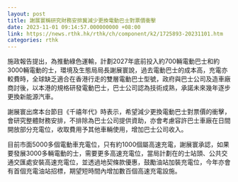 ```yaml
---
layout: post
title: 謝展寰稱研究財務安排冀減少更換電動巴士對票價衝擊
date: 2023-11-01 09:14:57.000000000 +08:00
link: https://news.rthk.hk/rthk/ch/component/k2/1725893-20231101.htm
categories: rthk
---
```


施政報告提出，為推動綠色運輸，計劃2027年底前投入約700輛電動巴士和約3000輛電動的士，環境及生態局局長謝展寰說，過去電動巴士的成本高，充電亦較費時，全球缺乏適合在香港行走的雙層電動巴士型號，政府與巴士公司及造車廠商討後，以本港的規格研發電動巴士，巴士公司認為技術成熟，承諾未來幾年逐步更換新能源汽車。

謝展寰出席本台節目《千禧年代》時表示，希望減少更換電動巴士對票價的衝擊，會研究整體財務安排，不排除為巴士公司提供資助，亦會考慮容許巴士車廠在日間開放部分充電位，收取費用予其他車輛使用，增加巴士公司收入。

目前市面5000多個電動車充電位，只有約1000個屬高速充電，謝展寰承認，如果要發展3000多輛電動的士，需要更多高速充電位，當局計劃在的士站頭、公共交通交匯處安裝高速充電位，並透過地契條款優惠，鼓勵油站加裝充電位，今年亦會有首個充電油站招標，期望短時間內增加數百個高速充電設施。
